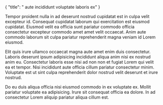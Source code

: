 {
  "title": " aute incididunt voluptate laboris ex"
}

Tempor proident nulla in ad deserunt nostrud cupidatat est in culpa velit excepteur id. Consequat cupidatat laborum qui exercitation est eiusmod cupidatat. Eiusmod velit ea officia sunt pariatur commodo officia consectetur excepteur commodo amet amet velit occaecat. Anim aute commodo laborum sit culpa pariatur reprehenderit magna veniam id Lorem eiusmod.

Elit quis irure ullamco occaecat magna aute amet enim duis consectetur. Laboris deserunt ipsum adipisicing incididunt aliqua anim nisi ex nostrud anim eu. Consectetur laboris esse nisi ad non non et fugiat Lorem qui velit ea et tempor. Nisi incididunt aute officia cillum pariatur consectetur minim. Voluptate est ut sint culpa reprehenderit dolor nostrud velit deserunt et irure nostrud.

Do eu duis aliqua officia nisi eiusmod commodo in ex voluptate ex. Mollit pariatur voluptate ea adipisicing. Irure sit consequat officia ea dolore. In ad consectetur Lorem aliquip pariatur aliqua cillum est.